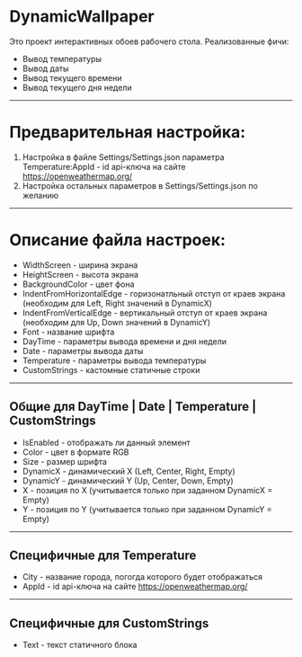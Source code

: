 # DynamicWallpaper
Это проект интерактивных обоев рабочего стола.
Реализованные фичи:
* Вывод температуры
* Вывод даты
* Вывод текущего времени
* Вывод текущего дня недели
---
# Предварительная настройка:
1. Настройка в файле Settings/Settings.json параметра Temperature:AppId - id api-ключа на сайте https://openweathermap.org/
2. Настройка остальных параметров в Settings/Settings.json по желанию
---
# Описание файла настроек:
* WidthScreen - ширина экрана
* HeightScreen - высота экрана
* BackgroundColor - цвет фона
* IndentFromHorizontalEdge - горизонатльный отступ от краев экрана (необходим для Left, Right значений в DynamicX)
* IndentFromVerticalEdge - вертикальный отступ от краев экрана (необходим для Up, Down значений в DynamicY)
* Font - название шрифта
* DayTime - параметры вывода времени и дня недели
* Date - параметры вывода даты
* Temperature - параметры вывода температуры
* CustomStrings - кастомные статичные строки
---
## Общие для DayTime | Date | Temperature | CustomStrings 
* IsEnabled - отображать ли данный элемент
* Color - цвет в формате RGB
* Size - размер шрифта
* DynamicX - динамический X (Left, Center, Right, Empty)
* DynamicY - динамический Y (Up, Center, Down, Empty)
* X - позиция по X (учитывается только при заданном DynamicX = Empty)
* Y - позиция по Y (учитывается только при заданном DynamicY = Empty)
---
## Специфичные для Temperature
* City - название города, погогда которого будет отображаться
* AppId - id api-ключа на сайте https://openweathermap.org/
---
## Специфичные для CustomStrings
* Text - текст статичного блока

